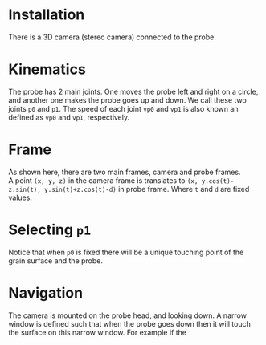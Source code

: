# Installation
There is a 3D camera (stereo camera) connected to the probe. 

# Kinematics
The probe has 2 main joints. One moves the probe left and right on a circle, and another one makes the probe goes up and down. We call these two joints `p0` and `p1`. The speed of each joint `vp0` and `vp1` is also known an defined as `vp0` and `vp1`, respectively.

# Frame
As shown here, there are two main frames, camera and probe frames.  
A point `(x, y, z)` in the camera frame is translates to `(x, y.cos(t)-z.sin(t), y.sin(t)+z.cos(t)-d)` in probe frame. Where `t` and `d` are fixed values.

# Selecting `p1`
Notice that when `p0` is fixed there will be a unique touching point of the grain surface and the probe.


# Navigation
The camera is mounted on the probe head, and looking down.
A narrow window is defined such that when the probe goes down then it will touch the surface on this narrow window.
For example if the 